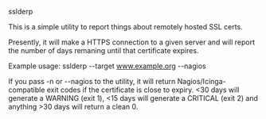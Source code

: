 sslderp

This is a simple utility to report things about remotely hosted SSL certs.

Presently, it will make a HTTPS connection to a given server and will report
the number of days remaning until that certificate expires. 

Example usage:
sslderp --target www.example.org --nagios

If you pass -n or --nagios to the utility, it will return Nagios/Icinga-
compatible exit codes if the certificate is close to expiry. <30 days will
generate a WARNING (exit 1), <15 days will generate a CRITICAL (exit 2) and
anything >30 days will return a clean 0.

